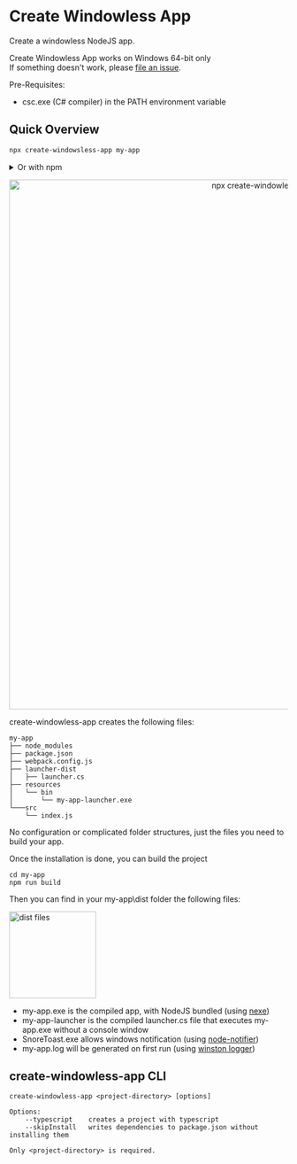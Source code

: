 # Create Windowless App
Create a windowless NodeJS app.

Create Windowless App works on Windows 64-bit only<br>
If something doesn't work, please [file an issue](https://github.com/yoavain/create-windowless-app/issues/new). 


Pre-Requisites:
* csc.exe (C# compiler) in the PATH environment variable

## Quick Overview

```sh
npx create-windowsless-app my-app
```

<details><summary>Or with npm</summary>
<p>
You can install create-windowsless-app globally:

```sh
npm install -g create-windowsless-app
```

And then you can run:
```
create-windowless-app my-app
```
</p>
</details>

<p align='center'>
<img src='https://raw.githubusercontent.com/yoavain/create-windowless-app/master/resources/docs/usage.gif' width='957' alt='npx create-windowless-app my-app'>
</p>

create-windowless-app creates the following files:
```
my-app
├── node_modules
├── package.json
├── webpack.config.js
├── launcher-dist
│   ├── launcher.cs
├── resources
│   └── bin
│       └── my-app-launcher.exe
└───src
    └── index.js
```

No configuration or complicated folder structures, just the files you need to build your app.<br>

Once the installation is done, you can build the project
```
cd my-app
npm run build
```

Then you can find in your my-app\dist folder the following files:
<p>
<img src='https://raw.githubusercontent.com/yoavain/create-windowless-app/master/resources/docs/dist.png' width='157' alt='dist files'>
</p>

* my-app.exe is the compiled app, with NodeJS bundled (using [nexe](https://github.com/nexe/nexe))
* my-app-launcher is the compiled launcher.cs file that executes my-app.exe without a console window
* SnoreToast.exe allows windows notification (using [node-notifier](https://github.com/mikaelbr/node-notifier))
* my-app.log will be generated on first run (using [winston logger](https://github.com/winstonjs/winston))

## create-windowless-app CLI

```
create-windowless-app <project-directory> [options]

Options:
    --typescript    creates a project with typescript
    --skipInstall   writes dependencies to package.json without installing them

Only <project-directory> is required.
```
